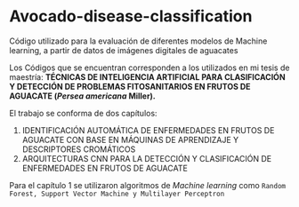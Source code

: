# Avocado-disease-classification
Código utilizado para la evaluación de diferentes modelos de Machine learning, a partir de datos de imágenes digitales de aguacates

Los Códigos que se encuentran corresponden a los utilizados en mi tesis de maestría: <b>TÉCNICAS DE INTELIGENCIA ARTIFICIAL PARA CLASIFICACIÓN Y DETECCIÓN DE PROBLEMAS FITOSANITARIOS EN FRUTOS DE AGUACATE (<i>Persea americana</i> Miller).</b>

El trabajo se conforma de dos capítulos:

1. IDENTIFICACIÓN AUTOMÁTICA DE ENFERMEDADES EN FRUTOS DE AGUACATE CON BASE EN MÁQUINAS DE APRENDIZAJE Y DESCRIPTORES CROMÁTICOS
2. ARQUITECTURAS CNN PARA LA DETECCIÓN Y CLASIFICACIÓN DE ENFERMEDADES EN FRUTOS DE AGUACATE

Para el capítulo 1 se utilizaron algoritmos de <i>Machine learning</i> como ```Random Forest, Support Vector Machine y Multilayer Perceptron```

